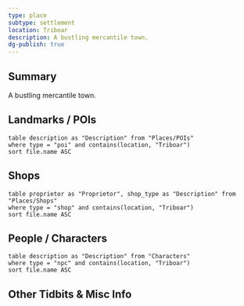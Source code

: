 ```yaml
---
type: place
subtype: settlement
location: Triboar
description: A bustling mercantile town.
dg-publish: true
---
```

## Summary
A bustling mercantile town.
## Landmarks / POIs

```dataview
table description as "Description" from "Places/POIs"
where type = "poi" and contains(location, "Triboar")
sort file.name ASC
```

## Shops
```dataview
table proprietor as "Proprietor", shop_type as "Description" from "Places/Shops"
where type = "shop" and contains(location, "Triboar")
sort file.name ASC
```

## People / Characters
```dataview
table description as "Description" from "Characters"
where type = "npc" and contains(location, "Triboar")
sort file.name ASC
```

## Other Tidbits & Misc Info
